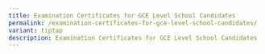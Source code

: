 ```yaml
---
title: Examination Certificates for GCE Level School Candidates
permalink: /examination-certificates-for-gce-level-school-candidates/
variant: tiptap
description: Examination Certificates for GCE Level School Candidates
---
```

